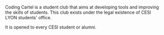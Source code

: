 Coding Cartel is a student club that aims at developing tools and improving the skills of students.
This club exists under the legal existence of CESI LYON students' office.

It is opened to every CESI student or alumni. 
